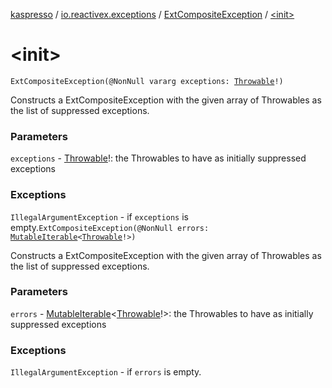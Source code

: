[kaspresso](../../index.md) / [io.reactivex.exceptions](../index.md) / [ExtCompositeException](index.md) / [&lt;init&gt;](./-init-.md)

# &lt;init&gt;

`ExtCompositeException(@NonNull vararg exceptions: `[`Throwable`](https://kotlinlang.org/api/latest/jvm/stdlib/kotlin/-throwable/index.html)`!)`

Constructs a ExtCompositeException with the given array of Throwables as the list of suppressed exceptions.

### Parameters

`exceptions` - [Throwable](https://kotlinlang.org/api/latest/jvm/stdlib/kotlin/-throwable/index.html)!: the Throwables to have as initially suppressed exceptions

### Exceptions

`IllegalArgumentException` - if `exceptions` is empty.`ExtCompositeException(@NonNull errors: `[`MutableIterable`](https://kotlinlang.org/api/latest/jvm/stdlib/kotlin.collections/-mutable-iterable/index.html)`<`[`Throwable`](https://kotlinlang.org/api/latest/jvm/stdlib/kotlin/-throwable/index.html)`!>)`

Constructs a ExtCompositeException with the given array of Throwables as the list of suppressed exceptions.

### Parameters

`errors` - [MutableIterable](https://kotlinlang.org/api/latest/jvm/stdlib/kotlin.collections/-mutable-iterable/index.html)&lt;[Throwable](https://kotlinlang.org/api/latest/jvm/stdlib/kotlin/-throwable/index.html)!&gt;: the Throwables to have as initially suppressed exceptions

### Exceptions

`IllegalArgumentException` - if `errors` is empty.